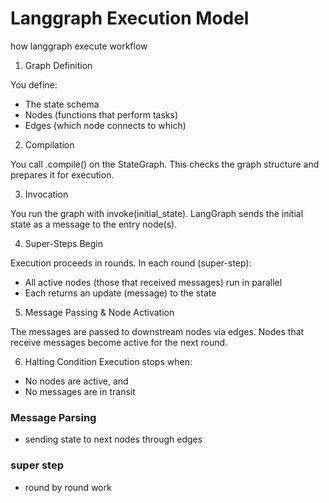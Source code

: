 # Langgraph Execution Model
how langgraph execute workflow

1. Graph Definition

You define:
- The state schema
- Nodes (functions that perform tasks)
- Edges (which node connects to which)

2. Compilation

You call .compile() on the StateGraph. This checks the graph structure and prepares it for execution.

3. Invocation

You run the graph with invoke(initial_state). LangGraph sends the initial state as a message to the entry node(s).

4. Super-Steps Begin

Execution proceeds in rounds.
In each round (super-step):
- All active nodes (those that received messages) run in parallel
- Each returns an update (message) to the state

5. Message Passing & Node Activation

The messages are passed to downstream nodes via edges. Nodes that receive messages become active for the next round.

6. Halting Condition
Execution stops when:
- No nodes are active, and
- No messages are in transit

### Message Parsing
- sending state to next nodes through edges

### super step
 - round by round work

